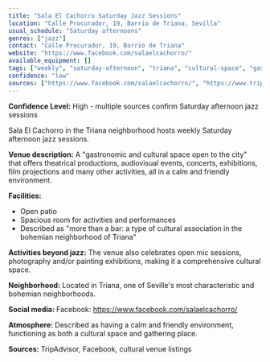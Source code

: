 ```yaml
---
title: "Sala El Cachorro Saturday Jazz Sessions"
location: "Calle Procurador, 19, Barrio de Triana, Sevilla"
usual_schedule: "Saturday afternoons"
genres: ["jazz"]
contact: "Calle Procurador, 19, Barrio de Triana"
website: "https://www.facebook.com/salaelcachorro/"
available_equipment: []
tags: ["weekly", "saturday-afternoon", "triana", "cultural-space", "gastronomic"]
confidence: "low"
sources: ["https://www.facebook.com/salaelcachorro/", "https://www.tripadvisor.com/Attraction_Review-g187443-d4273117-Reviews-Sala_El_Cachorro-Seville_Province_of_Seville_Andalucia.html", "https://shawnhennessey.substack.com/p/sevilla-jazz", "https://www.escenaensevilla.es/locales-teatro/sala-el-cachorro"]
---
```


**Confidence Level:** High - multiple sources confirm Saturday afternoon jazz sessions

Sala El Cachorro in the Triana neighborhood hosts weekly Saturday afternoon jazz sessions.

**Venue description:** A "gastronomic and cultural space open to the city" that offers theatrical productions, audiovisual events, concerts, exhibitions, film projections and many other activities, all in a calm and friendly environment.

**Facilities:**
- Open patio
- Spacious room for activities and performances
- Described as "more than a bar: a type of cultural association in the bohemian neighborhood of Triana"

**Activities beyond jazz:** The venue also celebrates open mic sessions, photography and/or painting exhibitions, making it a comprehensive cultural space.

**Neighborhood:** Located in Triana, one of Seville's most characteristic and bohemian neighborhoods.

**Social media:** Facebook: https://www.facebook.com/salaelcachorro/

**Atmosphere:** Described as having a calm and friendly environment, functioning as both a cultural space and gathering place.

**Sources:** TripAdvisor, Facebook, cultural venue listings